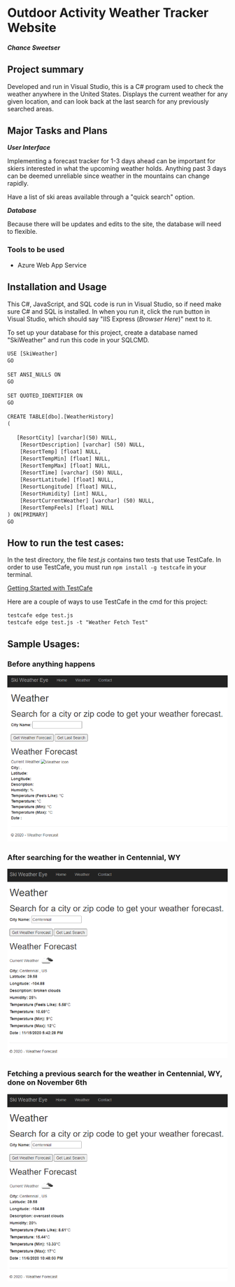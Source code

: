 # Outdoor Activity Weather Tracker Website
##### Chance Sweetser

## Project summary ##
Developed and run in Visual Studio, this is a C# program used to check the weather anywhere in the United States. Displays the current weather for any given location, and can look back at the last search for any previously searched areas.

## Major Tasks and Plans ##
***User Interface***

Implementing a forecast tracker for 1-3 days ahead can be important for skiers interested in what the upcoming weather holds. Anything past 3 days can be deemed unreliable since weather in the mountains can change rapidly.

Have a list of ski areas available through a "quick search" option.

***Database***

Because there will be updates and edits to the site, the database will need to flexible.

### Tools to be used ###
* Azure Web App Service

## Installation and Usage ##
This C#, JavaScript, and SQL code is run in Visual Studio, so if need make sure C# and SQL is installed. In when you run it, click the run button in Visual Studio, which should say "IIS Express (_Browser Here_)" next to it.

To set up your database for this project, create a database named "SkiWeather" and run this code in your SQLCMD. 

```
USE [SkiWeather]
GO

SET ANSI_NULLS ON
GO

SET QUOTED_IDENTIFIER ON
GO

CREATE TABLE[dbo].[WeatherHistory]
(

   [ResortCity] [varchar](50) NULL,
	[ResortDescription] [varchar] (50) NULL,
	[ResortTemp] [float] NULL,
	[ResortTempMin] [float] NULL,
	[ResortTempMax] [float] NULL,
	[ResortTime] [varchar] (50) NULL,
	[ResortLatitude] [float] NULL,
	[ResortLongitude] [float] NULL,
	[ResortHumidity] [int] NULL,
	[ResortCurrentWeather] [varchar] (50) NULL,
	[ResortTempFeels] [float] NULL
) ON[PRIMARY]
GO
```

## How to run the test cases:
In the test directory, the file _test.js_ contains two tests that use TestCafe. In order to use TestCafe, you must run ```npm install -g testcafe``` in your terminal. 

[Getting Started with TestCafe](https://devexpress.github.io/testcafe/documentation/getting-started/)

Here are a couple of ways to use TestCafe in the cmd for this project:
```
testcafe edge test.js
testcafe edge test.js -t "Weather Fetch Test"
```

## Sample Usages:
### Before anything happens

<img src = "https://raw.githubusercontent.com/chancesweetser/Weather-Tracker/master/assets/WeatherSearch1.png?token=AAMAN6EKUKFTQJ5ASERURJK7WWE52" width = "600"> <br>

### After searching for the weather in Centennial, WY

<img src = "https://raw.githubusercontent.com/chancesweetser/Weather-Tracker/master/assets/WeatherSearch2.png?token=AAMAN6ELCAUBIUHFW2W7CMK7WWFGW" width = "600"> <br>

### Fetching a previous search for the weather in Centennial, WY, done on November 6th

<img src = "https://raw.githubusercontent.com/chancesweetser/Weather-Tracker/master/assets/WeatherSearch3.png?token=AAMAN6CKK7VOPL3IKND3NMS7WWFG2" width = "600"> <br>

